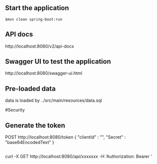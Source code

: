 ## Start the application
```
$mvn clean spring-boot:run
```

## API docs
http://localhost:8080/v2/api-docs

## Swagger UI to test the application
http://localhost:8080/swagger-ui.html

## Pre-loaded data
data is loaded by ../src/main/resources/data.sql



#Security

## Generate the token

POST http://localhost:8080/token
{
    "clientId" : "",
    "Secret" : "base64EncodedText"
}

##

curl -X GET   http://localhost:8080/api/xxxxxxx  -H 'Authorization: Bearer <token-generated>'